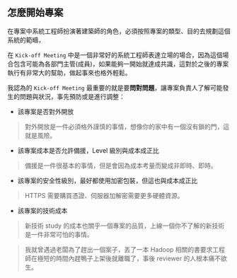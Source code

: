## 怎麼開始專案

在專案中系統工程師扮演著建築師的角色，必須按照專案的類型、目的去規劃這個系統的範疇，

在 `Kick-off Meeting` 中是一個非常好的系統工程師表達立場的場合，因為這個場合包含可能為各部門主管(成員)，如果能夠一開始就達成共識，這對於之後的專案執行有非常大的幫助，做起事來也格外輕鬆。


我認為的 `Kick-off Meeting` 最重要的就是要**問對問題**，讓專案負責人了解可能發生的問題與狀況，事先預防或是進行調整：

- 該專案是否對外開放

> 對外開放是一件必須格外謹慎的事情，想像你的家中有一個沒有鎖的門，這就是風險。

- 該專案成本是否允許備援，Level 級別與成本成正比

> 備援是一件很基本的事情，但是會因為成本考量而變成非即時、即時。

- 該專案的安全性級別，最好都使用加密包裝，但這也與成本成正比

> HTTPS 需要購買憑證、伺服器加解密需要更多硬體資源。

- 該專案的技術成本

> 新技術 study 的成本也關乎一個專案的品質，上線一個你不了解的新技術是一件非常可怕的事情。

> 我就曾遇過老闆為了趕出一個案子，丟了一本 Hadoop 相關的書要求工程師在極短的時間內趕鴨子上架後就離職了，事後 reviewer 的人根本痛不欲生。
